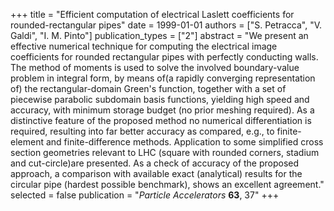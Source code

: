 +++
title = "Efficient computation of electrical Laslett coefficients for rounded-rectangular pipes"
date = 1999-01-01
authors = ["S. Petracca", "V. Galdi", "I. M. Pinto"]
publication_types = ["2"]
abstract = "We present an effective numerical technique for computing the electrical image coefficients for rounded rectangular pipes with perfectly conducting walls. The method of moments is used to solve the involved boundary-value problem in integral form, by means of(a rapidly converging representation of) the rectangular-domain Green's function, together with a set of piecewise parabolic subdomain basis functions, yielding high speed and accuracy, with minimum storage budget (no prior meshing required). As a distinctive feature of the proposed method no numerical differentiation is required, resulting into far better accuracy as compared, e.g., to finite-element and finite-difference methods. Application to some simplified cross section geometries relevant to LHC (square with rounded corners, stadium and cut-circle)are presented. As a check of accuracy of the proposed approach, a comparison with available exact (analytical) results for the circular pipe (hardest possible benchmark), shows an excellent agreement."
selected = false
publication = "*Particle Accelerators* **63**, 37"
+++
